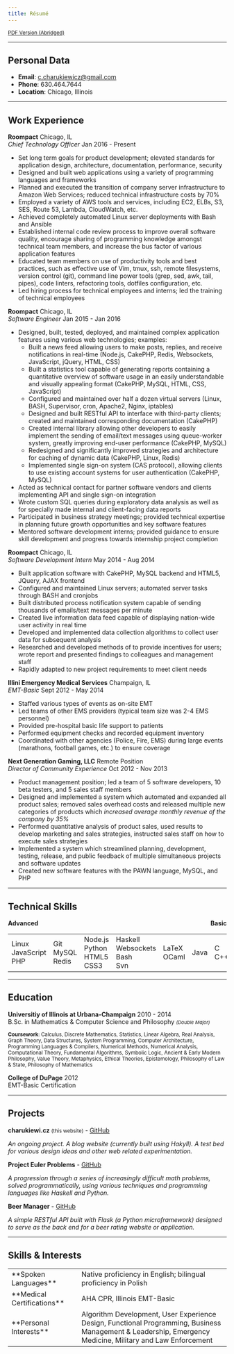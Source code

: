 ```yaml
---
title: Résumé
---
```


<div class="resume-body">

<small>[PDF Version (Abridged)](https://github.com/charukiewicz/resume/raw/master/charukiewicz_resume.pdf)</small>


<hr>

## Personal Data

* **Email**: [c.charukiewicz@gmail.com](mailto:c.charukiewicz@gmail.com)
* **Phone**: 630.464.7644
* **Location**: Chicago, Illinois

<hr>

## Work Experience

<div class="exp">

**Roompact** <span class="fr">Chicago, IL</span><br>
*Chief Technology Officer* <span class="fr">Jan 2016 - Present</span>

* Set long term goals for product development; elevated standards for application design, architecture, documentation, performance, security
* Designed and built web applications using a variety of programming languages and frameworks
* Planned and executed the transition of company server infrastructure to Amazon Web Services; reduced technical infrastructure costs by 70%
* Employed a variety of AWS tools and services, including EC2, ELBs, S3, SES, Route 53, Lambda, CloudWatch, etc.
* Achieved completely automated Linux server deployments with Bash and Ansible
* Established internal code review process to improve overall software quality, encourage sharing of programming knowledge amongst technical team members, and increase the bus factor of various application features
* Educated team members on use of productivity tools and best practices, such as effective use of Vim, tmux, ssh, remote filesystems, version control (git), command line power tools (grep, sed, awk, tail, pipes), code linters, refactoring tools, dotfiles configuration, etc.
* Led hiring process for technical employees and interns; led the training of technical employees

**Roompact** <span class="fr">Chicago, IL</span><br>
*Software Engineer* <span class="fr">Jan 2015 - Jan 2016</span>

* Designed, built, tested, deployed, and maintained complex application features using various web technologies; examples:
    * Built a news feed allowing users to make posts, replies, and receive notifications in real-time (Node.js, CakePHP, Redis, Websockets, JavaScript, jQuery, HTML, CSS)
    * Built a statistics tool capable of generating reports containing a quantitative overview of software usage in an easily understandable and visually appealing format (CakePHP, MySQL, HTML, CSS, JavaScript)
    * Configured and maintained over half a dozen virtual servers (Linux, BASH, Supervisor, cron, Apache2, Nginx, iptables)
    * Designed and built RESTful API to interface with third-party clients; created and maintained corresponding documentation (CakePHP)
    * Created internal library allowing other developers to easily implement the sending of email/text messages using queue-worker system, greatly improving end-user performance (CakePHP, MySQL)
    * Redesigned and significantly improved strategies and architecture for caching of dynamic data (CakePHP, Linux, Redis)
    * Implemented single sign-on system (CAS protocol), allowing clients to use existing account systems for user authentication (CakePHP, MySQL)
* Acted as technical contact for partner software vendors and clients implementing API and single sign-on integration
* Wrote custom SQL queries during exploratory data analysis as well as for specially made internal and client-facing data reports
* Participated in business strategy meetings; provided technical expertise in planning future growth opportunities and key software features
* Mentored software development interns; provided guidance to ensure skill development and progress towards internship project completion

**Roompact** <span class="fr">Chicago, IL</span><br>
*Software Development Intern* <span class="fr">May 2014 - Aug 2014</span>

* Built application software with CakePHP, MySQL backend and HTML5, JQuery, AJAX frontend
* Configured and maintained Linux servers; automated server tasks through BASH and cronjobs
* Built distributed process notification system capable of sending thousands of emails/text messages per minute
* Created live information data feed capable of displaying nation-wide user activity in real time
* Developed and implemented data collection algorithms to collect user data for subsequent analysis
* Researched and developed methods of to provide incentives for users; wrote report and presented findings to colleagues and management staff
* Rapidly adapted to new project requirements to meet client needs

**Illini Emergency Medical Services** <span class="fr">Champaign, IL</span><br>
*EMT-Basic* <span class="fr">Sept 2012 - May 2014</span>

* Staffed various types of events as on-site EMT
* Led teams of other EMS providers (typical team size was 2-4 EMS personnel)
* Provided pre-hospital basic life support to patients
* Performed equipment checks and recorded equipment inventory
* Coordinated with other agencies (Police, Fire, EMS) during large events (marathons, football games, etc.) to ensure coverage

**Next Generation Gaming, LLC** <span class="fr">Remote Position</span><br>
*Director of Community Experience* <span class="fr">Oct 2012 - Nov 2013</span>

* Product management position; led a team of 5 software developers, 10 beta testers, and 5 sales staff members
* Designed and implemented a system which automated and expanded all product sales; removed sales overhead costs and released multiple new categories of products which *increased average monthly revenue of the company by 35%*
* Performed quantitative analysis of product sales, used results to develop marketing and sales strategies, instructed sales staff on how to execute sales strategies
* Implemented a system which streamlined planning, development, testing, release, and public feedback of multiple simultaneous projects and software updates
* Created new software features with the PAWN language, MySQL, and PHP

</div>

<hr>

## Technical Skills

<b>
<span class="sk-6">Advanced</span>
<span class="sk-0" style="float:right">Basic</span>
<div class="sk-grad"></div>
</b>

<table class="sk-table">
<tr>
<td>
<span class="sk sk-6">Linux</span><br/>
<span class="sk sk-6">JavaScript</span><br/>
<span class="sk sk-6">PHP</span>
</td>
<td>
<span class="sk sk-5">Git</span><br/>
<span class="sk sk-5">MySQL</span><br/>
<span class="sk sk-5">Redis</span>
</td>
<td>
<span class="sk sk-4">Node.js</span><br/>
<span class="sk sk-4">Python</span><br/>
<span class="sk sk-4">HTML5</span><br/>
<span class="sk sk-4">CSS3</span>
</td>
<td>
<span class="sk sk-3">Haskell</span><br/>
<span class="sk sk-3">Websockets</span><br/>
<span class="sk sk-3">Bash</span><br/>
<span class="sk sk-3">Svn</span>
</td>
<td>
<span class="sk sk-2">LaTeX</span><br/>
<span class="sk sk-2">OCaml</span>
</td>
<td>
<span class="sk sk-1">Java</span><br/>
</td>
<td>
<span class="sk sk-0">C</span><br/>
<span class="sk sk-0">C++</span>
</td>
</tr>
</table>

<hr>

## Education

**Universitiy of Illinois at Urbana-Champaign** <span class="fr">2010 - 2014</span><br>
B.Sc. in Mathematics & Computer Science and Philosophy <span style="font-size:11px;font-style:italic;">(Double Major)</span>

<small>**Coursework**: Calculus, Discrete Mathematics, Statistics, Linear Algebra, Real Analysis, Graph Theory, Data Structures, System Programming, Computer Architecture, Programming Languages & Compilers, Numerical Methods, Numerical Analysis, Computational Theory, Fundamental Algorithms, Symbolic Logic, Ancient & Early Modern Philosophy, Value Theory, Metaphysics, Ethical Theories, Epistemology, Philosophy of Law & State, Philosophy of Mathematics</small>

**College of DuPage** <span class="fr">2012</span><br>
EMT-Basic Certification

<hr>

## Projects

**charukiewi.cz** <small>(this website)</small> - [GitHub](https://github.com/charukiewicz/charukiewicz)

*An ongoing project.  A blog website (currently built using Hakyll).  A test bed for various design ideas and other web related experimentation.*

**Project Euler Problems** - [GitHub](https://github.com/charukiewicz/project-euler)

*A progression through a series of increasingly difficult math problems, solved programmatically, using various techniques and programming languages like Haskell and Python.*

**Beer Manager** - [GitHub](https://github.com/charukiewicz/beer-manager)

*A simple RESTful API built with Flask (a Python microframework) designed to serve as the back end for a beer rating website or application.*

<hr>

## Skills & Interests

<table>
<tr>
<td width="32%">**Spoken Languages**</td>
<td>Native proficiency in English; bilingual proficiency in Polish</td>
</tr>
<tr>
<td>**Medical Certifications**</td>
<td>AHA CPR, Illinois EMT-Basic</td>
</tr>
<tr>
<td>**Personal Interests**</td>
<td>Algorithm Development, User Experience Design, Functional Programming, Business Management & Leadership, Emergency Medicine, Military and Law Enforcement</td>
</tr>
</table>

</div>
